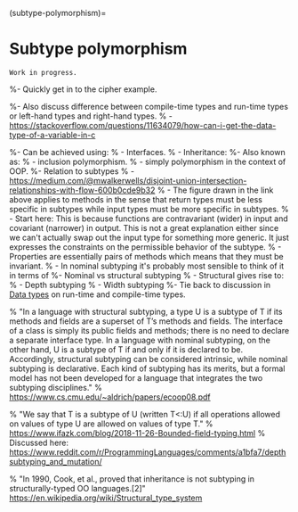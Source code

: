 (subtype-polymorphism)=
# Subtype polymorphism


```{warning}
Work in progress.
```

%- Quickly get in to the cipher example.

%- Also discuss difference between compile-time types and run-time types or left-hand types and right-hand types.
%  - https://stackoverflow.com/questions/11634079/how-can-i-get-the-data-type-of-a-variable-in-c

%- Can be achieved using:
%  - Interfaces.
%  - Inheritance:
%- Also known as:
%  - inclusion polymorphism.
%  - simply polymorphism in the context of OOP.
%- Relation to subtypes
%  - https://medium.com/@mwalkerwells/disjoint-union-intersection-relationships-with-flow-600b0cde9b32
%  - The figure drawn in the link above applies to methods in the sense that return types must be less specific in subtypes while input types must be more specific in subtypes.
%   - Start here: This is because functions are contravariant (wider) in input and covariant (narrower) in output. This is not a great explanation either since we can't actually swap out the input type for something more generic. It just expresses the constraints on the permissible behavior of the subtype.
%   - Properties are essentially pairs of methods which means that they must be invariant.
%  - In nominal subtyping it's probably most sensible to think of it in terms of 
%- Nominal vs structural subtyping
%  - Structural gives rise to:
%    - Depth subtyping
%    - Width subtyping
%- Tie back to discussion in [Data types](data-types) on run-time and compile-time types.

% "In a language with structural subtyping, a type U is a subtype of T if its methods and fields are a superset of T’s methods and fields. The interface of a class is simply its public fields and methods; there is no need to declare a separate interface type. In a language with nominal subtyping, on the other hand, U is a subtype of T if and only if it is declared to be. Accordingly, structural subtyping can be considered intrinsic, while nominal subtyping is declarative. Each kind of subtyping has its merits, but a formal model has not been developed for a language that integrates the two subtyping disciplines."
% https://www.cs.cmu.edu/~aldrich/papers/ecoop08.pdf


% "We say that T is a subtype of U (written T<:U) if all operations allowed on values of type U are allowed on values of type T."
% https://www.ifazk.com/blog/2018-11-26-Bounded-field-typing.html
% Discussed here: https://www.reddit.com/r/ProgrammingLanguages/comments/a1bfa7/depthsubtyping_and_mutation/



% "In 1990, Cook, et al., proved that inheritance is not subtyping in structurally-typed OO languages.[2]" https://en.wikipedia.org/wiki/Structural_type_system

